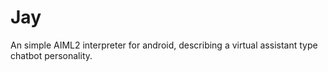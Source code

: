 Jay
===

An simple AIML2 interpreter for android, describing a virtual assistant type chatbot personality.
